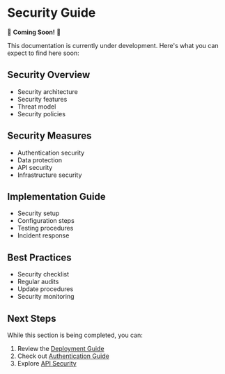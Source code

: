 # Security Guide

🚧 **Coming Soon!** 🚧

This documentation is currently under development. Here's what you can expect to find here soon:

## Security Overview
- Security architecture
- Security features
- Threat model
- Security policies

## Security Measures
- Authentication security
- Data protection
- API security
- Infrastructure security

## Implementation Guide
- Security setup
- Configuration steps
- Testing procedures
- Incident response

## Best Practices
- Security checklist
- Regular audits
- Update procedures
- Security monitoring

## Next Steps
While this section is being completed, you can:
1. Review the [Deployment Guide](/docs/deployment/guide)
2. Check out [Authentication Guide](/docs/architecture/auth)
3. Explore [API Security](/docs/api/authentication) 